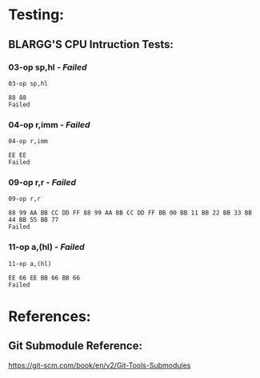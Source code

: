 # Testing:

## BLARGG'S CPU Intruction Tests:

### 03-op sp,hl - _Failed_
```
03-op sp,hl

88 88
Failed
```
### 04-op r,imm - _Failed_
```
04-op r,imm

EE EE
Failed
```

### 09-op r,r - _Failed_
```
09-op r,r

88 99 AA BB CC DD FF 88 99 AA BB CC DD FF BB 00 BB 11 BB 22 BB 33 BB 44 BB 55 BB 77
Failed

```

### 11-op a,(hl) - _Failed_
```
11-op a,(hl)

EE 66 EE BB 66 BB 66
Failed
```

# References:

## Git Submodule Reference:
https://git-scm.com/book/en/v2/Git-Tools-Submodules
